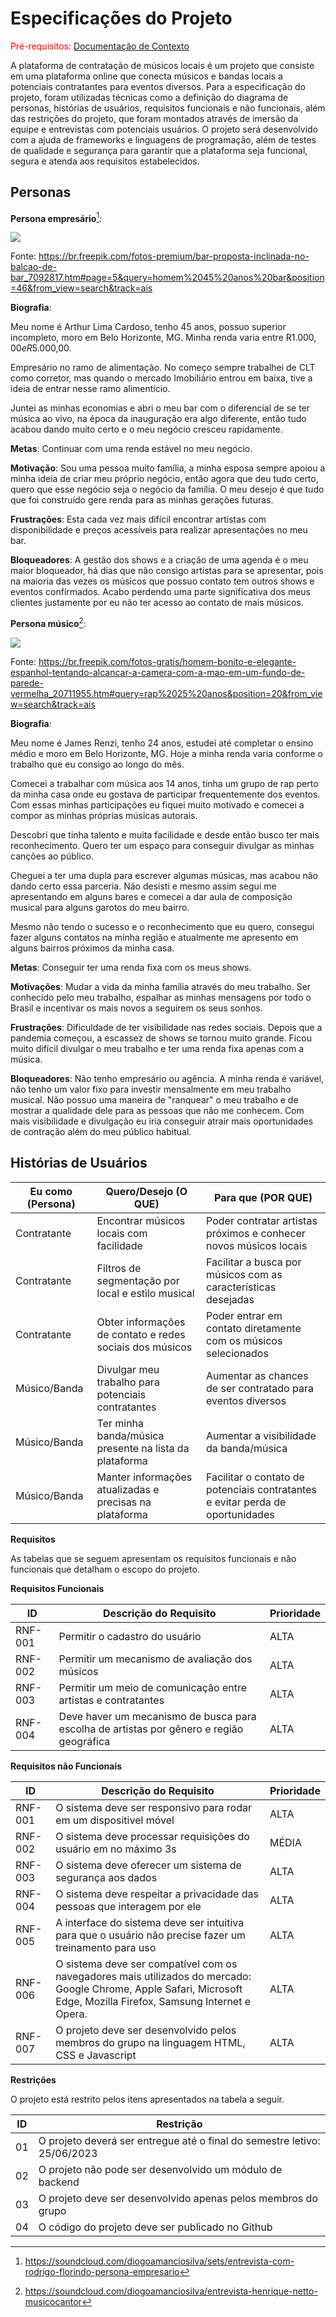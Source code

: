 # Especificações do Projeto

<span style="color:red">Pré-requisitos: <a href="1-Documentação de Contexto.md"> Documentação de Contexto</a></span>

A plataforma de contratação de músicos locais é um projeto que consiste em uma plataforma online que conecta músicos e bandas locais a potenciais contratantes para eventos diversos. Para a especificação do projeto, foram utilizadas técnicas como a definição do diagrama de personas, histórias de usuários, requisitos funcionais e não funcionais, além das restrições do projeto, que foram montados através de imersão da equipe e entrevistas com potenciais usuários. O projeto será desenvolvido com a ajuda de frameworks e linguagens de programação, além de testes de qualidade e segurança para garantir que a plataforma seja funcional, segura e atenda aos requisitos estabelecidos.

## Personas

**Persona empresário**[^1]:

![](https://img.freepik.com/fotos-premium/bar-proposta-inclinada-no-balcao-de-bar_107420-41491.jpg?w=996)

Fonte: https://br.freepik.com/fotos-premium/bar-proposta-inclinada-no-balcao-de-bar_7092817.htm#page=5&query=homem%2045%20anos%20bar&position=46&from_view=search&track=ais

**Biografia**:

Meu nome é Arthur Lima Cardoso, tenho 45 anos, possuo superior incompleto, moro em Belo Horizonte, MG. Minha renda varia entre R$1.000,00 e
R$5.000,00.

Empresário no ramo de alimentação. No começo sempre trabalhei de CLT como corretor, mas quando o mercado Imobiliário entrou em baixa, tive a ideia de entrar nesse ramo alimentício.

Juntei as minhas economias e abri o meu bar com o diferencial de se ter música ao vivo, na época da inauguração era algo diferente, então tudo acabou dando muito certo e o meu negócio cresceu rapidamente.

**Metas**:
Continuar com uma renda estável no meu negócio.

**Motivação**:
Sou uma pessoa muito família, a minha esposa sempre apoiou a minha ideia de criar meu próprio negócio, então agora que deu tudo certo, quero que esse negócio seja o negócio da família. O meu desejo é que tudo que foi construído gere renda para as minhas gerações futuras.

**Frustrações**:
Esta cada vez mais difícil encontrar artistas com disponibilidade e preços acessíveis para realizar apresentações no meu bar.

**Bloqueadores**:
A gestão dos shows e a criação de uma agenda é o meu maior bloqueador, há dias que não consigo artistas para se apresentar, pois na maioria das vezes os músicos que possuo contato tem outros shows e eventos confirmados.  Acabo perdendo uma parte significativa dos meus clientes justamente por eu não ter acesso ao contato de mais músicos.

**Persona músico**[^2]:

![](https://img.freepik.com/fotos-gratis/homem-bonito-e-elegante-espanhol-tentando-alcancar-a-camera-com-a-mao-em-um-fundo-de-parede-vermelha_181624-54210.jpg?w=996&t=st=1679593928~exp=1679594528~hmac=f5ffac1cd52894d9d40a54d5493a1b4b5d17fac305e6631c2ea5cda0b4d70bf3)

Fonte: https://br.freepik.com/fotos-gratis/homem-bonito-e-elegante-espanhol-tentando-alcancar-a-camera-com-a-mao-em-um-fundo-de-parede-vermelha_20711955.htm#query=rap%2025%20anos&position=20&from_view=search&track=ais

**Biografia**: 

Meu nome é James Renzi, tenho 24 anos, estudei até completar o ensino médio e moro em Belo Horizonte, MG. Hoje a minha renda varia conforme o trabalho que eu consigo ao longo do mês.

Comecei a trabalhar com música aos 14 anos, tinha um grupo de rap perto da minha casa onde eu gostava de participar frequentemente dos eventos. Com essas minhas participações eu fiquei muito motivado e comecei a compor as minhas próprias músicas autorais.

Descobri que tinha talento e muita facilidade e desde então busco ter mais reconhecimento. Quero ter um espaço para conseguir divulgar as minhas canções ao público. 

Cheguei a ter uma dupla para escrever algumas músicas, mas acabou não dando certo essa parceria. Não desisti e mesmo assim segui me apresentando em alguns bares e comecei a dar aula de composição musical para alguns garotos do meu bairro.

Mesmo não tendo o sucesso e o reconhecimento que eu quero, consegui fazer alguns contatos na minha região e atualmente me apresento em alguns bairros próximos da minha casa.

**Metas**:
Conseguir ter uma renda fixa com os meus shows.
 
**Motivações**:
 Mudar a vida da minha família através do meu trabalho. Ser conhecido pelo meu trabalho, espalhar as minhas mensagens por todo o Brasil e incentivar os mais novos a seguirem os seus sonhos.
 
**Frustrações**:
Dificuldade de ter visibilidade nas redes sociais. Depois que a pandemia começou, a escassez de shows se tornou muito grande. Ficou muito difícil divulgar o meu trabalho e ter uma renda fixa apenas com a música. 

**Bloqueadores**:
 Não tenho empresário ou agência. A minha renda é variável, não tenho um valor fixo para investir mensalmente em meu trabalho musical.
 Não possuo uma maneira de "ranquear" o meu trabalho e de mostrar a qualidade dele para as pessoas que não me conhecem. Com mais visibilidade e divulgação eu iria  conseguir atrair mais oportunidades de contração além do meu público habitual.
 
 [^1]: https://soundcloud.com/diogoamanciosilva/sets/entrevista-com-rodrigo-florindo-persona-empresario
 [^2]: https://soundcloud.com/diogoamanciosilva/entrevista-henrique-netto-musicocantor
 
 
## Histórias de Usuários 

| Eu como (Persona) | Quero/Desejo (O QUE) | Para que (POR QUE) |
| ----------------- | ----------------- | ---------------- |
| Contratante | Encontrar músicos locais com facilidade | Poder contratar artistas próximos e conhecer novos músicos locais |
| Contratante | Filtros de segmentação por local e estilo musical | Facilitar a busca por músicos com as características desejadas |
| Contratante | Obter informações de contato e redes sociais dos músicos | Poder entrar em contato diretamente com os músicos selecionados |
| Músico/Banda | Divulgar meu trabalho para potenciais contratantes | Aumentar as chances de ser contratado para eventos diversos |
| Músico/Banda | Ter minha banda/música presente na lista da plataforma | Aumentar a visibilidade da banda/música |
| Músico/Banda | Manter informações atualizadas e precisas na plataforma | Facilitar o contato de potenciais contratantes e evitar perda de oportunidades |


**Requisitos**

As tabelas que se seguem apresentam os requisitos funcionais e não funcionais que detalham o escopo do projeto.

**Requisitos Funcionais**

|ID    | Descrição do Requisito  | Prioridade |
|------|-----------------------------------------|----|
|RNF-001| Permitir o cadastro do usuário | ALTA |
|RNF-002| Permitir um mecanismo de avaliação dos músicos | ALTA |
|RNF-003| Permitir um meio de comunicação entre artistas e contratantes| ALTA |
|RNF-004| Deve haver um mecanismo de busca para escolha de artistas por gênero e região geográfica| ALTA |


**Requisitos não Funcionais**

|ID     | Descrição do Requisito  |Prioridade |
|-------|-------------------------|----|
|RNF-001| O sistema deve ser responsivo para rodar em um dispositivel móvel| ALTA|
|RNF-002| O sistema deve processar requisições do usuário em no máximo 3s | MÉDIA | 
|RNF-003| O sistema deve oferecer um sistema de segurança aos dados| ALTA|
|RNF-004| O sistema deve respeitar a privacidade das pessoas que interagem por ele| ALTA |
|RNF-005| A interface do sistema deve ser intuitiva para que o usuário não precise fazer um treinamento para uso | ALTA |
|RNF-006| O sistema deve ser compatível com os navegadores mais utilizados do mercado: Google Chrome, Apple Safari, Microsoft Edge, Mozilla Firefox, Samsung Internet e  Opera.| ALTA |
|RNF-007| O projeto deve ser desenvolvido pelos membros do grupo na linguagem HTML, CSS e Javascript| ALTA |

**Restrições**

O projeto está restrito pelos itens apresentados na tabela a seguir.

|ID| Restrição                                             |
|--|-------------------------------------------------------|
|01| O projeto deverá ser entregue até o final do semestre letivo: 25/06/2023|
|02| O projeto não pode ser desenvolvido um módulo de backend|
|03| O projeto deve ser desenvolvido apenas pelos membros do grupo|
|04| O código do projeto deve ser publicado no Github|




